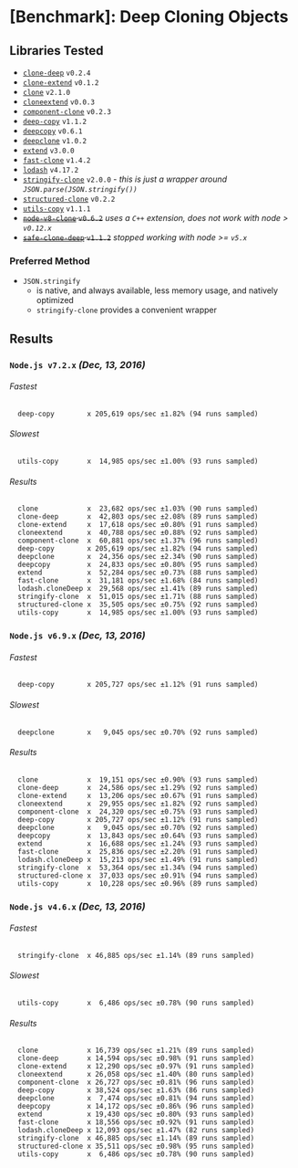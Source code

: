 # [Benchmark]: Deep Cloning Objects

## Libraries Tested

- [`clone-deep`](https://www.npmjs.com/package/clone-deep) `v0.2.4`
- [`clone-extend`](https://www.npmjs.com/package/clone-extend) `v0.1.2`
- [`clone`](https://www.npmjs.com/package/clone) `v2.1.0`
- [`cloneextend`](https://www.npmjs.com/package/cloneextend) `v0.0.3`
- [`component-clone`](https://www.npmjs.com/package/component-clone) `v0.2.3`
- [`deep-copy`](https://www.npmjs.com/package/deep-copy) `v1.1.2`
- [`deepcopy`](https://www.npmjs.com/package/deepcopy) `v0.6.1`
- [`deepclone`](https://www.npmjs.com/package/deepclone) `v1.0.2`
- [`extend`](https://www.npmjs.com/package/extend) `v3.0.0`
- [`fast-clone`](https://www.npmjs.com/package/fast-clone) `v1.4.2`
- [`lodash`](https://www.npmjs.com/package/lodash) `v4.17.2`
- [`stringify-clone`](https://www.npmjs.com/package/stringify-clone) `v2.0.0` - *this is just a wrapper around `JSON.parse(JSON.stringify())`*
- [`structured-clone`](https://www.npmjs.com/package/structured-clone) `v0.2.2`
- [`utils-copy`](https://www.npmjs.com/package/utils-copy) `v1.1.1`
- ~~[`node-v8-clone`](https://www.npmjs.com/package/node-v8-clone) `v0.6.2`~~ *uses a `C++` extension, does not work with node > `v0.12.x`*
- ~~[`safe-clone-deep`](https://www.npmjs.com/package/safe-clone-deep) `v1.1.2`~~ *stopped working with node >= `v5.x`*


### Preferred Method

- `JSON.stringify`
  - is native, and always available, less memory usage, and natively optimized
  - `stringify-clone` provides a convenient wrapper

## Results

### `Node.js v7.2.x` *(Dec, 13, 2016)*

###### Fastest
```
  deep-copy        x 205,619 ops/sec ±1.82% (94 runs sampled)
```
###### Slowest
```
  utils-copy       x  14,985 ops/sec ±1.00% (93 runs sampled)
```
###### Results
```
  clone            x  23,682 ops/sec ±1.03% (90 runs sampled)
  clone-deep       x  42,803 ops/sec ±2.08% (89 runs sampled)
  clone-extend     x  17,618 ops/sec ±0.80% (91 runs sampled)
  cloneextend      x  40,788 ops/sec ±0.88% (92 runs sampled)
  component-clone  x  60,881 ops/sec ±1.37% (96 runs sampled)
  deep-copy        x 205,619 ops/sec ±1.82% (94 runs sampled)
  deepclone        x  24,356 ops/sec ±2.34% (90 runs sampled)
  deepcopy         x  24,833 ops/sec ±0.80% (95 runs sampled)
  extend           x  52,284 ops/sec ±0.73% (88 runs sampled)
  fast-clone       x  31,181 ops/sec ±1.68% (84 runs sampled)
  lodash.cloneDeep x  29,568 ops/sec ±1.41% (89 runs sampled)
  stringify-clone  x  51,015 ops/sec ±1.71% (88 runs sampled)
  structured-clone x  35,505 ops/sec ±0.75% (92 runs sampled)
  utils-copy       x  14,985 ops/sec ±1.00% (93 runs sampled)
```

### `Node.js v6.9.x` *(Dec, 13, 2016)*

###### Fastest
```
  deep-copy        x 205,727 ops/sec ±1.12% (91 runs sampled)
```
###### Slowest
```
  deepclone        x   9,045 ops/sec ±0.70% (92 runs sampled)
```
###### Results
```
  clone            x  19,151 ops/sec ±0.90% (93 runs sampled)
  clone-deep       x  24,586 ops/sec ±1.29% (92 runs sampled)
  clone-extend     x  13,206 ops/sec ±0.67% (91 runs sampled)
  cloneextend      x  29,955 ops/sec ±1.82% (92 runs sampled)
  component-clone  x  24,320 ops/sec ±0.75% (93 runs sampled)
  deep-copy        x 205,727 ops/sec ±1.12% (91 runs sampled)
  deepclone        x   9,045 ops/sec ±0.70% (92 runs sampled)
  deepcopy         x  13,843 ops/sec ±0.64% (93 runs sampled)
  extend           x  16,688 ops/sec ±1.24% (93 runs sampled)
  fast-clone       x  25,836 ops/sec ±2.20% (91 runs sampled)
  lodash.cloneDeep x  15,213 ops/sec ±1.49% (91 runs sampled)
  stringify-clone  x  53,364 ops/sec ±1.34% (94 runs sampled)
  structured-clone x  37,033 ops/sec ±0.91% (94 runs sampled)
  utils-copy       x  10,228 ops/sec ±0.96% (89 runs sampled)
```

### `Node.js v4.6.x` *(Dec, 13, 2016)*

###### Fastest
```
  stringify-clone  x 46,885 ops/sec ±1.14% (89 runs sampled)
```
###### Slowest
```
  utils-copy       x  6,486 ops/sec ±0.78% (90 runs sampled)
```
###### Results
```
  clone            x 16,739 ops/sec ±1.21% (89 runs sampled)
  clone-deep       x 14,594 ops/sec ±0.98% (91 runs sampled)
  clone-extend     x 12,290 ops/sec ±0.97% (91 runs sampled)
  cloneextend      x 26,058 ops/sec ±1.40% (80 runs sampled)
  component-clone  x 26,727 ops/sec ±0.81% (96 runs sampled)
  deep-copy        x 38,524 ops/sec ±1.63% (86 runs sampled)
  deepclone        x  7,474 ops/sec ±0.81% (94 runs sampled)
  deepcopy         x 14,172 ops/sec ±0.86% (96 runs sampled)
  extend           x 19,430 ops/sec ±0.80% (93 runs sampled)
  fast-clone       x 18,556 ops/sec ±0.92% (91 runs sampled)
  lodash.cloneDeep x 12,093 ops/sec ±1.47% (82 runs sampled)
  stringify-clone  x 46,885 ops/sec ±1.14% (89 runs sampled)
  structured-clone x 35,511 ops/sec ±0.98% (95 runs sampled)
  utils-copy       x  6,486 ops/sec ±0.78% (90 runs sampled)
```
